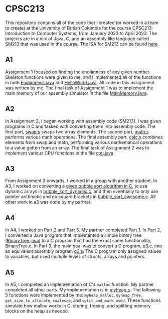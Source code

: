 # CPSC213

This repository contains all of the code that I created (or worked in a team to create) at the University of British Columbia for the course CPSC213: Introduction to Computer Systems, from January 2023 to April 2023. The projects are in a mix of Java, C, and an assembly like language called SM213 that was used in the course. The ISA for SM213 can be found [here](https://www.cs.ubc.ca/~tmm/courses/213-12F/resources/isa.pdf).

## A1

Assignment 1 focused on finding the endianness of any given number. Skeleton functions were given to me, and I implemented all of the functions in both [Endianness.java](/a1/Endianness.java) and [HelloWorld.java](a1/HelloWorld.java). All code in this assignment was written by me. The final task of Assignment 1 was to implement the main memory of our assembly simulator in the file [MainMemory.java](sm213/arch/sm213/machine/student/MainMemory.java).

## A2

In Assignment 2, I began working with assembly code (SM213). I was given programs in C and tasked with converting them into assembly code. The first part, [swap.s](a2/swap.s) swaps two array elements. The second part, [math.s](a2/math.s) performs various math operations. The final assembly part, [calc.s](a2/calc.s) combines elements from swap and math, performing various mathematical operations to a value gotten from an array. The final task of Assignment 2 was to implement various CPU functions in the file [cpu.java](sm213/arch/sm213/machine/student/CPU.java).

## A3

From Assignment 3 onwards, I worked in a group with another student. In A3, I worked on converting a [given bubble sort algorithm in C](/a3/bubble_sort_static.c), to use dynamic arrays in [bubble_sort_dynamic.c](/a3/bubble_sort_dynamic.c), and then eventually to only use pointer arithmetic and no square brackets in [bubble_sort_awesome.c](/a3/bubble_sort_awesome.c). All other work in a3 was done by my partner.

## A4

In A4, I worked on [Part 2](/a4/p2) and [Part 3](/a4/p3). My partner completed [Part 1](/a4/p1). In Part 2, I converted a Java program that implemented a simple binary tree ([BinaryTree.java](/a4/p2/BinaryTree.java)) to a C program that had the exact same functionality, [BinaryTree.c](/a4/p2/BinaryTree.c). In Part 3, the main goal was to convert a C program, [q3.c](a4/p3/q3.c), into an equivalent assembly program [q3.s](a4/p3/q3.s). The C program only assigned values to variables, but used multiple levels of structs, arrays and pointers.

## A5

In A5, I completed an implementation of C's `malloc` function. My partner completed all other parts. My implementation is in [myheap.c](a5/myheap.c). The following 5 functions were implemented by me: `myheap_malloc`, `myheap_free`, `get_size_to_allocate`, `coalesce`, and `split_and_mark_used`. These functions simulate how malloc works in C, storing, freeing, and splitting memory blocks on the heap as needed.
